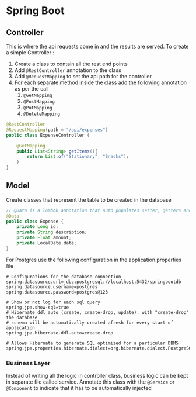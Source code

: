 # Spring Boot

## Controller

This is where the api requests come in and the results are served. To create a simple Controller :
1. Create a class to contain all the rest end points
2. Add `@RestController` annotation to the class
3. Add `@RequestMapping` to set the api path for the controller
4. For each separate method inside the class add the following annotation as per the call
    1. `@GetMapping`
    2. `@PostMapping`
    3. `@PutMapping`
    4. `@DeleteMapping`  

```java
@RestController
@RequestMapping(path = "/api/expenses")
public class ExpenseController {

    @GetMapping
    public List<String> getItems(){
        return List.of("Stationary", "Snacks");
    }
}
```

## Model

Create classes that represent the table to be created in the database
```java
// @Data is a lombok annotation that auto populates setter, getters and toString methods
@Data
public class Expense {
    private Long id;
    private String description;
    private Float amount;
    private LocalDate date;
}

```

For Postgres use the following configuration in the application.properties file
```properties
# Configurations for the database connection
spring.datasource.url=jdbc:postgresql://localhost:5432/springbootdb
spring.datasource.username=postgres
spring.datasource.password=postgres@123

# Show or not log for each sql query
spring.jpa.show-sql=true
# Hibernate ddl auto (create, create-drop, update): with "create-drop" the database
# schema will be automatically created afresh for every start of application
spring.jpa.hibernate.ddl-auto=create-drop

# Allows Hibernate to generate SQL optimized for a particular DBMS
spring.jpa.properties.hibernate.dialect=org.hibernate.dialect.PostgreSQLDialect
```

### Business Layer
Instead of writing all the logic in controller class,  business logic can be kept in  separate file called service. Annotate this class with the `@Service` or `@Component` to indicate that it has to be automatically injected